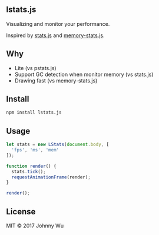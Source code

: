 ## lstats.js

Visualizing and monitor your performance.

Inspired by [stats.js](https://github.com/mrdoob/stats.js/) and [memory-stats.js](https://github.com/paulirish/memory-stats.js).

## Why

  - Lite (vs pstats.js)
  - Support GC detection when monitor memory (vs stats.js)
  - Drawing fast (vs memory-stats.js)

## Install

```bash
npm install lstats.js
```

## Usage

```javascript
let stats = new LStats(document.body, [
  'fps', 'ms', 'mem'
]);

function render() {
  stats.tick();
  requestAnimationFrame(render);
}

render();
```

## License

MIT © 2017 Johnny Wu